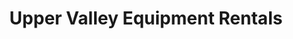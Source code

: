 ---
title: "Upper Valley Equipment Rentals"
url: /west-lebanon/upper-valley-equipment-rentals/
shop: storage rental
---